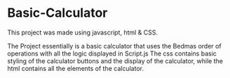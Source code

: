 # Basic-Calculator


This project was made using javascript, html & CSS.

The Project essentially is a basic calculator that uses the Bedmas order of operations with all the logic displayed in Script.js
The css contains basic styling of the calculator buttons and the display of the calculator, while the html contains all the elements of the calculator.

